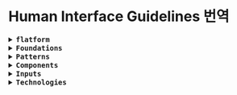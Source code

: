 <h1>Human Interface Guidelines 번역</h1>

<details>
<summary><h3><code>flatform</code></h3></summary>

- <a href="./Flatforms/Overview.md">Overview</a>
- <a href="./Designing_for_iOS.md">Designing for iOS</a>
- <a href="./Designing_for_iPadOS.md">Designing for iPadOS</a>
- <a href="./Designing_for_macOS.md">Designing for macOS</a>
- <a href="./Designing_for_tvOS.md">Designing for tvOS</a>
- <a href="./Designing_for_watchOS.md">Designing for watchOS</a>

</details>


<details>
<summary><h3><code>Foundations</code></h3></summary>

- <a href="">Overview</a>
- <a href="">Accessibility</a>
- <a href="">App icons</a>
- <a href="">Branding</a>
- <a href="">Color</a>
- <a href="">Dark Mode</a>
- <a href="">Icons</a>
- <a href="">Images</a>
- <a href="">Inclusion</a>
- <a href="">Layout</a>
- <a href="">Materials</a>
- <a href="">Motion</a>
- <a href="">Right to left</a>
- <a href="">SF Symbols</a>
- <a href="">Typography</a>

</details>


<details>
<summary><h3><code>Patterns</code></h3></summary>

- <a href="">Overview</a>
- <a href="">Accessing private data</a>
- <a href="">Drag and drop</a>
- <a href="">Entering data</a>
- <a href="">Feedback</a>
- <a href="">File management</a>
- <a href="">Going full screen</a>
- <a href="">Launching</a>
- <a href="">Live-viewing apps</a>
- <a href="">Loading</a>
- <a href="">Managing accounts</a>
- <a href="">Managing notifications</a>
- <a href="">Modality</a>
- <a href="">Multitasking</a>
- <a href="">Offering help</a>
- <a href="">Onboarding</a>
- <a href="">Playing audio</a>
- <a href="">Playing haptics</a>
- <a href="">Playing video</a>
- <a href="">Printing</a>
- <a href="">Ratings and reviews</a>
- <a href="">Searching</a>
- <a href="">Settings</a>
- <a href="">Undo and redo</a>
- <a href="">Workouts</a>

</details>

<details>
<summary><h3><code>Components</code></h3></summary>

- <a href="">All components</a>
- <a href="">Content</a>
- <a href="">Layout and organization</a>
- <a href="">Menus and actions</a>
- <a href="">Navigation and search</a>
- <a href="">Presentation</a>
- <a href="">Selection and input</a>
- <a href="">Status</a>
- <a href="">System experiences</a>

</details>


<details>
<summary><h3><code>Inputs</code></h3></summary>

- <a href="">Overview</a>
- <a href="">Apple Pencil and Scribble</a>
- <a href="">Digital Crown</a>
- <a href="">Focus and selection</a>
- <a href="">Game controllers</a>
- <a href="">Gyro and accelerometer</a>
- <a href="">Keyboards</a>
- <a href="">Pointing devices</a>
- <a href="">Remotes</a>
- <a href="">Spatial interactions</a>
- <a href="">Touch Bar</a>
- <a href="">Touchscreen gestures</a>

</details>

<details>
<summary><h3><code>Technologies</code></h3></summary>

- <a href="">All technologies</a>
- <a href="">AirPlay</a>
- <a href="">Always On</a>
- <a href="">App Clips</a>
- <a href="">Apple Pay</a>
- <a href="">Augmented reality</a>
- <a href="">CareKit</a>
- <a href="">CarPlay</a>
- <a href="">Game Center</a>
- <a href="">HealthKit</a>
- <a href="">HomeKit</a>
- <a href="">iCloud</a>
- <a href="">In-app purchase</a>
- <a href="">Live Photos</a>
- <a href="">Mac Catalyst</a>
- <a href="">Machine learning</a>
- <a href="">Maps</a>
- <a href="">Messages for Business</a>
- <a href="">NFC</a>
- <a href="">Photo editing</a>
- <a href="">ResearchKit</a>
- <a href="">SharePlay</a>
- <a href="">ShazamKit</a>
- <a href="">Sign in with Apple</a>
- <a href="">Siri</a>
- <a href="">Tap to Pay on iPhone</a>
- <a href="">Wallet</a>

</details>

<style>
h3 {
    display: inline;
}

a {
    color: gray;
}

a:hover {
    color: white;
}
</style>

